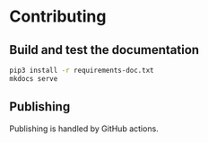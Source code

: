 # Contributing

## Build and test the documentation

```bash
pip3 install -r requirements-doc.txt
mkdocs serve
```

## Publishing

Publishing is handled by GitHub actions.
